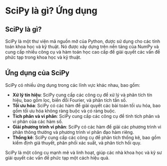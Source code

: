 # SciPy là gì? Ứng dụng

## SciPy là gì?
SciPy là một thư viện mã nguồn mở của Python, được sử dụng cho các tính toán khoa học và kỹ thuật. Nó được xây dựng trên nền tảng của NumPy và cung cấp nhiều công cụ và hàm toán học cao cấp để giải quyết các vấn đề phức tạp trong khoa học và kỹ thuật.

## Ứng dụng của SciPy
SciPy có nhiều ứng dụng trong các lĩnh vực khác nhau, bao gồm:

- **Xử lý tín hiệu**: SciPy cung cấp các công cụ để xử lý và phân tích tín hiệu, bao gồm lọc, biến đổi Fourier, và phân tích tần số.
- **Tối ưu hóa**: SciPy có các hàm để giải quyết các bài toán tối ưu hóa, bao gồm tối ưu hóa không ràng buộc và có ràng buộc.
- **Tích phân và vi phân**: SciPy cung cấp các công cụ để tính tích phân và vi phân của các hàm số.
- **Giải phương trình vi phân**: SciPy có các hàm để giải các phương trình vi phân thông thường và phương trình vi phân đạo hàm riêng.
- **Thống kê**: SciPy cung cấp các công cụ để phân tích thống kê, bao gồm kiểm định giả thuyết, phân phối xác suất, và phân tích hồi quy.

SciPy là một công cụ mạnh mẽ và linh hoạt, giúp các nhà khoa học và kỹ sư giải quyết các vấn đề phức tạp một cách hiệu quả.
